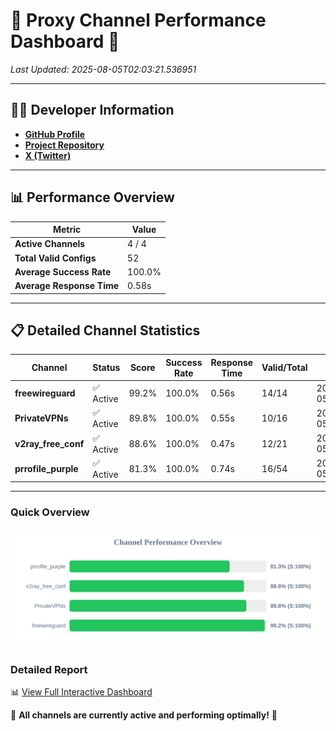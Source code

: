 # 🌟 Proxy Channel Performance Dashboard 🌟

_Last Updated: 2025-08-05T02:03:21.536951_

---

## 👩‍💻 Developer Information

- **[GitHub Profile](https://github.com/4n0nymou3)**  
- **[Project Repository](https://github.com/4n0nymou3/multi-proxy-config-fetcher)**  
- **[X (Twitter)](https://x.com/4n0nymou3)**  

---

## 📊 Performance Overview

| Metric                | Value       |
|-----------------------|-------------|
| **Active Channels**   | 4 / 4       |
| **Total Valid Configs** | 52          |
| **Average Success Rate** | 100.0%      |
| **Average Response Time** | 0.58s       |

---

## 📋 Detailed Channel Statistics

| Channel          | Status     | Score  | Success Rate | Response Time | Valid/Total | Last Success               |
|------------------|------------|--------|--------------|---------------|-------------|----------------------------|
| **freewireguard**  | ✅ Active  | 99.2%  | 100.0% | 0.56s         | 14/14       | 2025-08-05T02:03:21.535121 |
| **PrivateVPNs**  | ✅ Active  | 89.8%  | 100.0% | 0.55s         | 10/16       | 2025-08-05T02:03:20.953753 |
| **v2ray_free_conf**  | ✅ Active  | 88.6%  | 100.0% | 0.47s         | 12/21       | 2025-08-05T02:03:20.362531 |
| **prrofile_purple**  | ✅ Active  | 81.3%  | 100.0% | 0.74s         | 16/54       | 2025-08-05T02:03:19.837136 |

---

### Quick Overview
<div align="center">
  <a href="https://raw.githubusercontent.com/nullluser/NullRepo/refs/heads/main/assets/channel_stats_chart.svg">
    <img src="https://raw.githubusercontent.com/nullluser/NullRepo/refs/heads/main/assets/channel_stats_chart.svg" alt="Source Performance Statistics" width="800">
  </a>
</div>

### Detailed Report
📊 [View Full Interactive Dashboard](https://htmlpreview.github.io/?https://github.com/nullluser/NullRepo/blob/main/assets/performance_report.html)

🎉 **All channels are currently active and performing optimally!** 🎉
